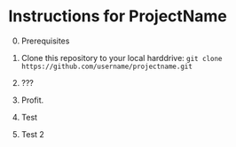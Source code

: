 Instructions for ProjectName
======
0. Prerequisites

1. Clone this repository to your local harddrive: `git clone https://github.com/username/projectname.git`

2. ???

3. Profit.

4. Test

5. Test 2
